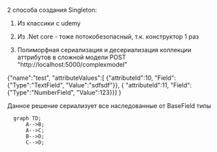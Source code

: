 ﻿2 способа создания Singleton:

1. Из классики с udemy
2. Из .Net core - тоже потокобезопасный, т.к. конструктор 1 раз

3. Полиморфная сериализация и десериализация коллекции аттрибутов в сложной модели POST "http://localhost:5000/complexmodel"

{"name":"test",
"attributeValues":[  {"attributeId":10, "Field":{"Type":"TextField", "Value":"sdfsdf"}},
 { "attributeId":11, "Field":{"Type":"NumberField", "Value":123}}]
} 

Данное решение сериализует все наследованные от BaseField типы

```mermaid
  graph TD;
      A-->B;
      A-->C;
      B-->D;
      C-->D;
```
